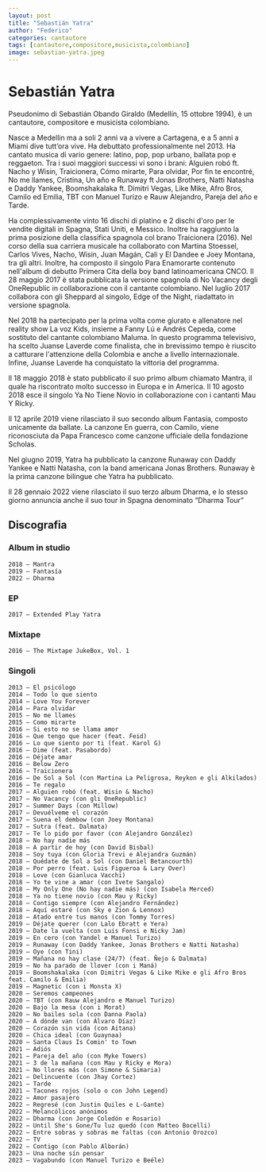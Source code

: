 ```yaml
---
layout: post
title: "Sebastián Yatra"
author: "Federico"
categories: cantautore
tags: [cantautore,compositore,musicista,colombiano]
image: sebastian-yatra.jpeg
---
```


# Sebastián Yatra

Pseudonimo di Sebastián Obando Giraldo (Medellín, 15 ottobre 1994), è un cantautore, compositore e musicista colombiano. 

Nasce a Medellin ma a soli 2 anni va a vivere a Cartagena, e a 5 anni a Miami dive tutt’ora vive. Ha debuttato professionalmente nel 2013. Ha cantato musica di vario genere: latino, pop, pop urbano, ballata pop e reggaeton. Tra i suoi maggiori successi vi sono i brani: Alguien robó ft. Nacho y Wisin, Traicionera, Cómo mirarte, Para olvidar, Por fin te encontré, No me llames, Cristina, Un año e Runaway ft Jonas Brothers, Natti Natasha e Daddy Yankee, Boomshakalaka ft. Dimitri Vegas, Like Mike, Afro Bros, Camilo ed Emilia, TBT con Manuel Turizo e Rauw Alejandro, Pareja del año e Tarde.

Ha complessivamente vinto 16 dischi di platino e 2 dischi d'oro per le vendite digitali in Spagna, Stati Uniti, e Messico. Inoltre ha raggiunto la prima posizione della classifica spagnola col brano Traicionera (2016). Nel corso della sua carriera musicale ha collaborato con Martina Stoessel, Carlos Vives, Nacho, Wisin, Juan Magán, Cali y El Dandee e Joey Montana, tra gli altri. Inoltre, ha composto il singolo Para Enamorarte contenuto nell'album di debutto Primera Cita della boy band latinoamericana CNCO. Il 28 maggio 2017 è stata pubblicata la versione spagnola di No Vacancy degli OneRepublic in collaborazione con il cantante colombiano. Nel luglio 2017 collabora con gli Sheppard al singolo, Edge of the Night, riadattato in versione spagnola.

Nel 2018 ha partecipato per la prima volta come giurato e allenatore nel reality show La voz Kids, insieme a Fanny Lú e Andrés Cepeda, come sostituto del cantante colombiano Maluma. In questo programma televisivo, ha scelto Juanse Laverde come finalista, che in brevissimo tempo è riuscito a catturare l'attenzione della Colombia e anche a livello internazionale. Infine, Juanse Laverde ha conquistato la vittoria del programma.

Il 18 maggio 2018 è stato pubblicato il suo primo album chiamato Mantra, il quale ha riscontrato molto successo in Europa e in America. Il 10 agosto 2018 esce il singolo Ya No Tiene Novio in collaborazione con i cantanti Mau Y Ricky.

Il 12 aprile 2019 viene rilasciato il suo secondo album Fantasía, composto unicamente da ballate. La canzone En guerra, con Camilo, viene riconosciuta da Papa Francesco come canzone ufficiale della fondazione Scholas.

Nel giugno 2019, Yatra ha pubblicato la canzone Runaway con Daddy Yankee e Natti Natasha, con la band americana Jonas Brothers. Runaway è la prima canzone bilingue che Yatra ha pubblicato.

Il 28 gennaio 2022 viene rilasciato il suo terzo album Dharma, e lo stesso giorno annuncia anche il suo tour in Spagna denominato “Dharma Tour” 

## Discografia

### Album in studio

    2018 – Mantra
    2019 – Fantasía
    2022 – Dharma

### EP

    2017 – Extended Play Yatra

### Mixtape

    2016 – The Mixtape JukeBox, Vol. 1

### Singoli

    2013 – El psicólogo
    2014 – Todo lo que siento
    2014 – Love You Forever
    2014 – Para olvidar
    2015 – No me llames
    2015 – Como mirarte
    2016 – Si esto no se llama amor
    2016 – Que tengo que hacer (feat. Feid)
    2016 – Lo que siento por ti (feat. Karol G)
    2016 – Dime (feat. Pasabordo)
    2016 – Déjate amar
    2016 – Below Zero
    2016 – Traicionera
    2016 – De Sol a Sol (con Martina La Peligrosa, Reykon e gli Alkilados)
    2016 – Te regalo
    2017 – Alguien robó (feat. Wisin & Nacho)
    2017 – No Vacancy (con gli OneRepublic)
    2017 – Summer Days (con Millow)
    2017 – Devuélveme el corazón
    2017 – Suena el dembow (con Joey Montana)
    2017 – Sutra (feat. Dalmata)
    2017 – Te lo pido por favor (con Alejandro González)
    2018 – No hay nadie más
    2018 – A partir de hoy (con David Bisbal)
    2018 – Soy tuya (con Gloria Trevi e Alejandra Guzmán)
    2018 – Quédate de Sol a Sol (con Daniel Betancourth)
    2018 – Por perro (feat. Luis Figueroa & Lary Over)
    2018 – Love (con Gianluca Vacchi)
    2018 – Yo te vine a amar (con Ivete Sangalo)
    2018 – My Only One (No hay nadie más) (con Isabela Merced)
    2018 – Ya no tiene novio (con Mau y Ricky)
    2018 – Contigo siempre (con Alejandro Fernández)
    2018 – Aquí estaré (con Sky e Zion & Lennox)
    2018 – Atado entre tus manos (con Tommy Torres)
    2019 – Déjate querer (con Lalo Ebratt e Yera)
    2019 – Date la vuelta (con Luis Fonsi e Nicky Jam)
    2019 – En cero (con Yandel e Manuel Turizo)
    2019 – Runaway (con Daddy Yankee, Jonas Brothers e Natti Natasha)
    2019 – Oye (con Tini)
    2019 – Mañana no hay clase (24/7) (feat. Ñejo & Dalmata)
    2019 – No ha parado de llover (con i Maná)
    2019 – Boomshakalaka (con Dimitri Vegas & Like Mike e gli Afro Bros feat. Camilo & Emilia)
    2019 – Magnetic (con i Monsta X)
    2020 – Seremos campeones
    2020 – TBT (con Rauw Alejandro e Manuel Turizo)
    2020 – Bajo la mesa (con i Morat)
    2020 – No bailes sola (con Danna Paola)
    2020 – A dónde van (con Álvaro Díaz)
    2020 – Corazón sin vida (con Aitana)
    2020 – Chica ideal (con Guaynaa)
    2020 – Santa Claus Is Comin' to Town
    2021 – Adiós
    2021 – Pareja del año (con Myke Towers)
    2021 – 3 de la mañana (con Mau y Ricky e Mora)
    2021 – No llores más (con Simone & Simaria)
    2021 – Delincuente (con Jhay Cortez)
    2021 – Tarde
    2021 – Tacones rojos (solo o con John Legend)
    2022 – Amor pasajero
    2022 – Regresé (con Justin Quiles e L-Gante)
    2022 – Melancólicos anónimos
    2022 – Dharma (con Jorge Coledón e Rosario)
    2022 – Until She's Gone/Tu luz quedó (con Matteo Bocelli)
    2022 – Entre sobras y sobras me faltas (con Antonio Orozco)
    2022 – TV
    2022 – Contigo (con Pablo Alborán)
    2023 – Una noche sín pensar
    2023 – Vagabundo (con Manuel Turizo e Beéle)
